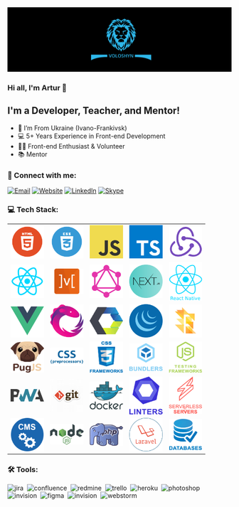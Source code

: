 <img src="./assets/preview.png" alt="Preview"/>

### Hi all, I'm Artur 👋

## I'm a Developer, Teacher, and Mentor!

- 📍 I’m From Ukraine (Ivano-Frankivsk)
- 💻 5+ Years Experience in Front-end Development
- 👨‍💻 Front-end Enthusiast & Volunteer
- 📚 Mentor

### 🤝 Connect with me:

[<img alt="Email" src="https://img.shields.io/badge/email-D14836.svg?&style=for-the-badge&logo=gmail&logoColor=fff"/>][email]
[<img alt="Website" src="https://img.shields.io/badge/website-3423A6.svg?&style=for-the-badge&logo=google-chrome&logoColor=fff"/>][website]
[<img alt="LinkedIn" src="https://img.shields.io/badge/linkedin-0077B5.svg?&style=for-the-badge&logo=linkedin&logoColor=fff"/>][linkedin]
[<img alt="Skype" src="https://img.shields.io/badge/skype-1eaff1.svg?&style=for-the-badge&logo=skype&logoColor=fff"/>][skype]

### 💻 Tech Stack:

<table>
  <tr>
    <td>
      <a>
        <img src="./assets/skills/frontend/html.png" alt="HTML" width="75" title="HTML"/>
      </a>
    </td>
    <td>
      <a>
        <img src="./assets/skills/frontend/css.png" alt="CSS" width="75" title="CSS"/>
      </a>
    </td>
    <td>
      <a>
        <img src="./assets/skills/frontend/js.png" alt="JavaScript" width="75" title="JavaScript"/>
      </a>
    </td>
    <td>
      <a>
        <img src="./assets/skills/frontend/ts.png" alt="TypeScript" width="75" title="TypeScript"/>
      </a>
    </td>
    <td>
      <a>
        <img src="./assets/skills/frontend/redux.png" width="75"
           alt="Redux, as well as technologies such as Redux-Saga and Redux-Thunk"
           title="Redux, as well as technologies such as Redux-Saga and Redux-Thunk"/>
      </a>
    </td>
  </tr>
  <tr>
    <td>
      <img src="./assets/skills/frontend/react.png" alt="React" width="75" title="React"/>
    </td>
    <td>
      <img src="./assets/skills/frontend/mobx.png" alt="MobX" width="75" title="MobX"/>
    </td>
    <td>
      <img src="./assets/skills/frontend/graphql.png" alt="GraphQL and Apollo" width="75"
           title="GraphQL and Apollo"/>
    </td>
    <td>
      <img src="./assets/skills/frontend/next.png" alt="Next.js" width="75" title="Next.js"/>
    </td>
    <td>
      <img src="./assets/skills/frontend/react_native.png" alt="React Native" width="75"
           title="React Native"/>
    </td>
  </tr>
  <tr>
    <td>
      <img src="./assets/skills/frontend/vue.png" width="75"
           alt="Vue, as well as technologies such as Nuxt.js and Vuex"
           title="Vue, as well as technologies such as Nuxt.js and Vuex"
      />
    </td>
    <td>
      <img src="./assets/skills/frontend/rxjs.png" alt="RxJS" width="75" title="RxJS"/>
    </td>
    <td>
      <img src="./assets/skills/frontend/web_components.png" width="75"
           alt="Web Components, as well as technologies such as Stencil.js, Polymer, Bit, Lit-html and Clarity Core"
           title="Web Components, as well as technologies such as Stencil.js, Polymer, Bit, Lit-html and Clarity Core"
      />
    </td>
    <td>
      <img src="./assets/skills/frontend/jquery.png" alt="jQuery" width="75" title="jQuery"/>
    </td>
    <td>
      <img src="./assets/skills/frontend/flow.png" alt="Flow" width="75" title="Flow"/>
    </td>
  </tr>
  <tr>
    <td>
      <img src="./assets/skills/frontend/pug.png" alt="Pug" width="75" title="Pug"/>
    </td>
    <td>
      <img src="./assets/skills/frontend/css_preprocessors.png" width="75"
           alt="CSS preprocessors such as SASS, LESS, Stylus and PostCSS"
           title="CSS preprocessors such as SASS, LESS, Stylus and PostCSS"
      />
    </td>
    <td>
      <img src="./assets/skills/frontend/css_frameworks.png" width="75"
           alt="CSS frameworks such as Bootstrap, Materialize, Foundation, Skeleton and Tailwind CSS"
           title="CSS frameworks such as Bootstrap, Materialize, Foundation, Skeleton and Tailwind CSS"
      />
    </td>
    <td>
      <img src="./assets/skills/frontend/bundlers.png" width="75"
           alt="Bundlers and task managers such as Webpack, Gulp, Rollup.js, Parcel Snowpack and Bower"
           title="Bundlers and task managers such as Webpack, Gulp, Rollup.js, Parcel Snowpack and Bower"
      />
    </td>
    <td>
      <img src="./assets/skills/frontend/js_testing_frameworks.png" width="75"
           alt="JS testing utilities such as Jest, Enzyme, Testing Library (RTL), Cypress, Mocha, Karma, Jasmine and Chai"
           title="JS testing utilities such as Jest, Enzyme, Testing Library (RTL), Cypress, Mocha, Karma, Jasmine and Chai"/>
    </td>
  </tr>
  <tr>
    <td>
      <img src="./assets/skills/frontend/pwa.png" alt="PWA and AMP" width="75" title="PWA and AMP"/>
    </td>
    <td>
      <img src="./assets/skills/other/git.png" width="75"
           alt="Git, as well as technologies such as GitHub, GitLab and Bitbucket"
           title="Git, as well as technologies such as GitHub, GitLab and Bitbucket"/>
    </td>
    <td>
      <img src="./assets/skills/other/docker.svg" alt="Docker" width="75" title="Docker"/>
    </td>
    <td>
      <img src="./assets/skills/other/linters.png" width="75"
           alt="Linters and code formatters such as ESLint, Stylelint and Prettier"
           title="Linters and code formatters such as ESLint, Stylelint and Prettier"/>
    </td>
    <td>
      <img src="./assets/skills/other/serverless_&_servers.png" width="75"
           alt="Serverless and servers such as AWS, Azure, GCP, Firebase, Nginx and Apache"
           title="Serverless and servers such as AWS, Azure, GCP, Firebase, Nginx and Apache"/>
    </td>
  </tr>
  <tr>
    <td>
      <img src="./assets/skills/other/cms.png" width="75"
           alt="CMS's such as Expression.Cloud and WordPress"
           title="CMS's such as Expression.Cloud and WordPress"/>
    </td>
    <td>
      <img src="./assets/skills/backand/nodejs.png" alt="Node.js" width="75" title="Node.js"/>
    </td>
    <td>
      <img src="./assets/skills/backand/php.png" alt="PHP" width="75" title="PHP"/>
    </td>
    <td>
      <img src="./assets/skills/backand/laravel.png" alt="Laravel" width="75" title="Laravel"/>
    </td>
    <td>
      <img src="./assets/skills/backand/databases.png" width="75"
           alt="Databases such as MySQL, PostgreSQL, MongoDB and Firebase"
           title="Databases such as MySQL, PostgreSQL, MongoDB and Firebase"/>
    </td>
  </tr>
</table>

<!--
### 💻 Tech Stack:

<img alt="html5" src="https://img.shields.io/badge/html-056386.svg?&style=for-the-badge&logo=html5&logoColor=fff&logoWidth=20&labelColor=2eb8eb"/>&nbsp;
<img alt="css3" src="https://img.shields.io/badge/css-056386.svg?&style=for-the-badge&logo=css3&logoColor=fff&logoWidth=20&labelColor=2eb8eb"/>&nbsp;
<img alt="javascript" src="https://img.shields.io/badge/javascript-056386.svg?&style=for-the-badge&logo=javascript&logoColor=fff&logoWidth=20&labelColor=2eb8eb"/>&nbsp;
<img alt="typescript" src="https://img.shields.io/badge/typescript-056386.svg?&style=for-the-badge&logo=typescript&logoColor=fff&logoWidth=20&labelColor=2eb8eb"/>&nbsp;
<img alt="react" src="https://img.shields.io/badge/react-056386.svg?&style=for-the-badge&logo=react&logoColor=fff&logoWidth=20&labelColor=2eb8eb"/>&nbsp;
<img alt="redux" src="https://img.shields.io/badge/redux-056386.svg?&style=for-the-badge&logo=redux&logoColor=fff&logoWidth=20&labelColor=2eb8eb"/>&nbsp;
<img alt="redux-thunk" src="https://img.shields.io/badge/redux thunk-056386.svg?&style=for-the-badge&logo=redux&logoColor=fff&logoWidth=20&labelColor=2eb8eb"/>&nbsp;
<img alt="redux-saga" src="https://img.shields.io/badge/redux saga-056386.svg?&style=for-the-badge&logo=redux-saga&logoColor=fff&logoWidth=20&labelColor=2eb8eb"/>&nbsp;
<img alt="mobx" src="https://img.shields.io/badge/mobx-056386.svg?&style=for-the-badge&logo=mobx&logoColor=fff&logoWidth=20&labelColor=2eb8eb"/>&nbsp;
<img alt="graphql" src="https://img.shields.io/badge/graphql-056386.svg?&style=for-the-badge&logo=graphql&logoColor=fff&logoWidth=20&labelColor=2eb8eb"/>&nbsp;
<img alt="next.js" src="https://img.shields.io/badge/next.js-056386.svg?&style=for-the-badge&logo=next.js&logoColor=fff&logoWidth=20&labelColor=2eb8eb"/>&nbsp;
<img alt="react-native" src="https://img.shields.io/badge/react native-056386.svg?&style=for-the-badge&logo=react&logoColor=fff&logoWidth=20&labelColor=2eb8eb"/>&nbsp;
<img alt="vue.js" src="https://img.shields.io/badge/vue.js-056386.svg?&style=for-the-badge&logo=vue.js&logoColor=fff&logoWidth=20&labelColor=2eb8eb"/>
<img alt="nuxt.js" src="https://img.shields.io/badge/nuxt.js-056386.svg?&style=for-the-badge&logo=nuxt.js&logoColor=fff&logoWidth=20&labelColor=2eb8eb"/>
<img alt="vuex.js" src="https://img.shields.io/badge/vuex.js-056386.svg?&style=for-the-badge&logo=vue.js&logoColor=fff&logoWidth=20&labelColor=2eb8eb"/>
<img alt="rx.js" src="https://img.shields.io/badge/rx.js-056386.svg?&style=for-the-badge&logo=javascript&logoColor=fff&logoWidth=20&labelColor=2eb8eb"/>&nbsp;
<img alt="jest" src="https://img.shields.io/badge/jest-056386.svg?&style=for-the-badge&logo=jest&logoColor=fff&logoWidth=20&labelColor=2eb8eb"/>
<img alt="testing-library" src="https://img.shields.io/badge/rtl-056386.svg?&style=for-the-badge&logo=testing-library&logoColor=fff&logoWidth=20&labelColor=2eb8eb"/>&nbsp;
<img alt="node.js" src="https://img.shields.io/badge/node.js-056386.svg?&style=for-the-badge&logo=node.js&logoColor=fff&logoWidth=20&labelColor=2eb8eb"/>&nbsp;
<img alt="mongodb" src="https://img.shields.io/badge/mongodb-056386.svg?&style=for-the-badge&logo=mongodb&logoColor=fff&logoWidth=20&labelColor=2eb8eb"/>&nbsp;
<img alt="sass" src="https://img.shields.io/badge/sass-056386.svg?&style=for-the-badge&logo=sass&logoColor=fff&logoWidth=20&labelColor=2eb8eb"/>&nbsp;
<img alt="bootstrap" src="https://img.shields.io/badge/bootstrap-056386.svg?&style=for-the-badge&logo=bootstrap&logoColor=fff&logoWidth=20&labelColor=2eb8eb"/>&nbsp;
<img alt="markdown" src="https://img.shields.io/badge/markdown-056386.svg?&style=for-the-badge&logo=markdown&logoColor=fff&logoWidth=20&labelColor=2eb8eb"/>&nbsp;
 -->

### 🛠 Tools:

<img alt="jira" src="https://img.shields.io/badge/jira-056386.svg?&style=for-the-badge&logo=jira&logoColor=fff&logoWidth=20&labelColor=2eb8eb"/>&nbsp;
<img alt="confluence" src="https://img.shields.io/badge/confluence-056386.svg?&style=for-the-badge&logo=confluence&logoColor=fff&logoWidth=20&labelColor=2eb8eb"/>&nbsp;
<img alt="redmine" src="https://img.shields.io/badge/redmine-056386.svg?&style=for-the-badge&logo=redmine&logoColor=fff&logoWidth=20&labelColor=2eb8eb"/>&nbsp;
<img alt="trello" src="https://img.shields.io/badge/trello-056386.svg?&style=for-the-badge&logo=trello&logoColor=fff&logoWidth=20&labelColor=2eb8eb"/>&nbsp;
<img alt="heroku" src="https://img.shields.io/badge/heroku-056386.svg?&style=for-the-badge&logo=heroku&logoColor=fff&logoWidth=20&labelColor=2eb8eb"/>&nbsp;
<img alt="photoshop" src="https://img.shields.io/badge/photoshop-056386.svg?&style=for-the-badge&logo=adobe-photoshop&logoColor=fff&logoWidth=20&labelColor=2eb8eb"/>&nbsp;
<img alt="invision" src="https://img.shields.io/badge/invision-056386.svg?&style=for-the-badge&logo=invision&logoColor=fff&logoWidth=20&labelColor=2eb8eb"/>&nbsp;
<img alt="figma" src="https://img.shields.io/badge/figma-056386.svg?&style=for-the-badge&logo=figma&logoColor=fff&logoWidth=20&labelColor=2eb8eb"/>&nbsp;
<img alt="invision" src="https://img.shields.io/badge/invision-056386.svg?&style=for-the-badge&logo=invision&logoColor=fff&logoWidth=20&labelColor=2eb8eb"/>&nbsp;
<img alt="webstorm" src="https://img.shields.io/badge/webstorm-056386.svg?&style=for-the-badge&logo=webstorm&logoColor=fff&logoWidth=20&labelColor=2eb8eb"/>&nbsp;

[linkedin]: https://www.linkedin.com/in/artur-voloshyn-4439b61a4/
[email]: mailto:arthurvoloshyn@gmail.com
[skype]: skype:live:32d04c9d781e2d24?chat
[website]: https://arturvoloshyn.herokuapp.com/
